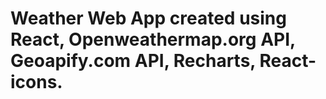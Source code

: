 # Weather Web App created using React, Openweathermap.org API, Geoapify.com API, Recharts, React-icons.
